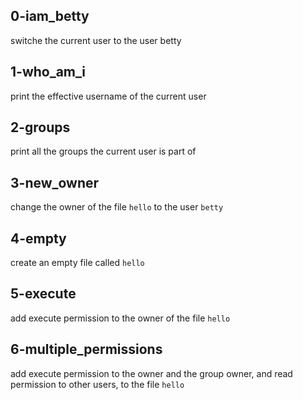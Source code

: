 ## 0-iam_betty
switche the current user to the user betty
## 1-who_am_i
print the effective username of the current user
## 2-groups
print all the groups the current user is part of
## 3-new_owner
change the owner of the file `hello` to the user `betty`
## 4-empty
create an empty file called `hello`
## 5-execute
add execute permission to the owner of the file `hello`
## 6-multiple_permissions
add execute permission to the owner and the group owner, and read permission to other users, to the file `hello`
